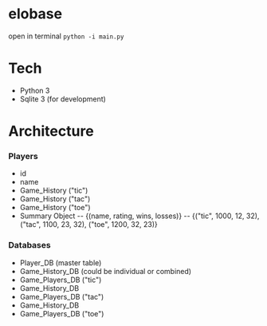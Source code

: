 # elobase
open in terminal
`python -i main.py`
# Tech  
- Python 3
- Sqlite 3 (for development)    
# Architecture    
### Players    
- id
- name
- Game_History ("tic")
- Game_History ("tac")
- Game_History ("toe")
- Summary Object
-- {(name, rating, wins, losses)}
-- {("tic", 1000, 12, 32), ("tac", 1100, 23, 32), ("toe", 1200, 32, 23)}
### Databases    
- Player_DB (master table)
- Game_History_DB (could be individual or combined)
- Game_Players_DB ("tic")
- Game_History_DB 
- Game_Players_DB ("tac")
- Game_History_DB
- Game_Players_DB ("toe")
